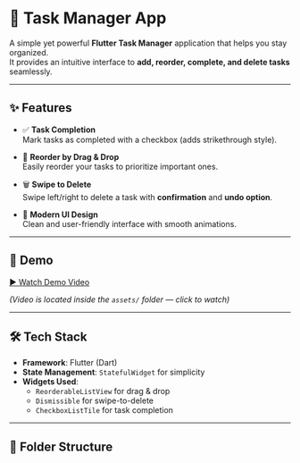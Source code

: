 # 📝 Task Manager App

A simple yet powerful **Flutter Task Manager** application that helps you stay organized.  
It provides an intuitive interface to **add, reorder, complete, and delete tasks** seamlessly.  

---

## ✨ Features

- ✅ **Task Completion**  
  Mark tasks as completed with a checkbox (adds strikethrough style).  

- 🔄 **Reorder by Drag & Drop**  
  Easily reorder your tasks to prioritize important ones.  

- 🗑️ **Swipe to Delete**  
  Swipe left/right to delete a task with **confirmation** and **undo option**.  

- 🎨 **Modern UI Design**  
  Clean and user-friendly interface with smooth animations.  

---

## 🎥 Demo

[▶️ Watch Demo Video](https://github.com/osama25s/task_manager_task/blob/master/assets/demo.mp4)



*(Video is located inside the `assets/` folder — click to watch)*

---

## 🛠️ Tech Stack

- **Framework**: Flutter (Dart)  
- **State Management**: `StatefulWidget` for simplicity  
- **Widgets Used**:  
  - `ReorderableListView` for drag & drop  
  - `Dismissible` for swipe-to-delete  
  - `CheckboxListTile` for task completion  


---

## 📂 Folder Structure

